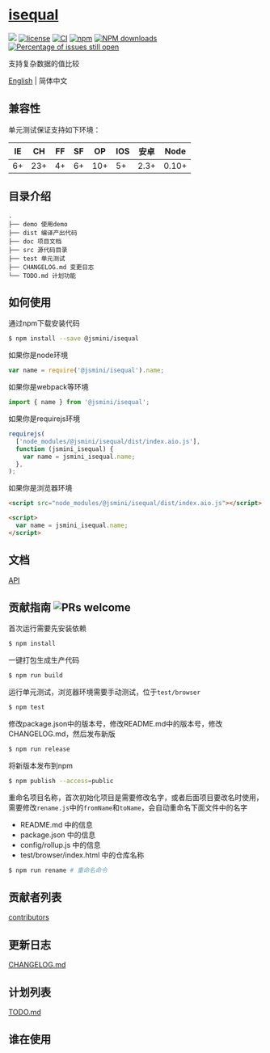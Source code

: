 # [isequal](https://github.com/jsmini/isequal)

[![](https://img.shields.io/badge/Powered%20by-jslib%20isequal-brightgreen.svg)](https://github.com/yanhaijing/jslib-isequal)
[![license](https://img.shields.io/badge/license-MIT-blue.svg)](https://github.com/jsmini/isequal/blob/master/LICENSE)
[![CI](https://github.com/jsmini/isequal/actions/workflows/ci.yml/badge.svg?branch=master)](https://github.com/jsmini/isequal/actions/workflows/ci.yml)
[![npm](https://img.shields.io/badge/npm-0.4.2-orange.svg)](https://www.npmjs.com/package/@jsmini/isequal)
[![NPM downloads](http://img.shields.io/npm/dm/@jsmini/isequal.svg?style=flat-square)](http://www.npmtrends.com/@jsmini/isequal)
[![Percentage of issues still open](http://isitmaintained.com/badge/open/jsmini/isequal.svg)](http://isitmaintained.com/project/jsmini/isequal 'Percentage of issues still open')

支持复杂数据的值比较

[English](./README.md) | 简体中文

## 兼容性

单元测试保证支持如下环境：

| IE  | CH  | FF  | SF  | OP  | IOS | 安卓 | Node  |
| --- | --- | --- | --- | --- | --- | ---- | ----- |
| 6+  | 23+ | 4+  | 6+  | 10+ | 5+  | 2.3+ | 0.10+ |

## 目录介绍

```
.
├── demo 使用demo
├── dist 编译产出代码
├── doc 项目文档
├── src 源代码目录
├── test 单元测试
├── CHANGELOG.md 变更日志
└── TODO.md 计划功能
```

## 如何使用

通过npm下载安装代码

```bash
$ npm install --save @jsmini/isequal
```

如果你是node环境

```js
var name = require('@jsmini/isequal').name;
```

如果你是webpack等环境

```js
import { name } from '@jsmini/isequal';
```

如果你是requirejs环境

```js
requirejs(
  ['node_modules/@jsmini/isequal/dist/index.aio.js'],
  function (jsmini_isequal) {
    var name = jsmini_isequal.name;
  },
);
```

如果你是浏览器环境

```html
<script src="node_modules/@jsmini/isequal/dist/index.aio.js"></script>

<script>
  var name = jsmini_isequal.name;
</script>
```

## 文档

[API](https://github.com/jsmini/isequal/blob/master/doc/api.md)

## 贡献指南 ![PRs welcome](https://img.shields.io/badge/PRs-welcome-brightgreen.svg)

首次运行需要先安装依赖

```bash
$ npm install
```

一键打包生成生产代码

```bash
$ npm run build
```

运行单元测试，浏览器环境需要手动测试，位于`test/browser`

```bash
$ npm test
```

修改package.json中的版本号，修改README.md中的版本号，修改CHANGELOG.md，然后发布新版

```bash
$ npm run release
```

将新版本发布到npm

```bash
$ npm publish --access=public
```

重命名项目名称，首次初始化项目是需要修改名字，或者后面项目要改名时使用，需要修改`rename.js`中的`fromName`和`toName`，会自动重命名下面文件中的名字

- README.md 中的信息
- package.json 中的信息
- config/rollup.js 中的信息
- test/browser/index.html 中的仓库名称

```bash
$ npm run rename # 重命名命令
```

## 贡献者列表

[contributors](https://github.com/jsmini/isequal/graphs/contributors)

## 更新日志

[CHANGELOG.md](https://github.com/jsmini/isequal/blob/master/CHANGELOG.md)

## 计划列表

[TODO.md](https://github.com/jsmini/isequal/blob/master/TODO.md)

## 谁在使用
